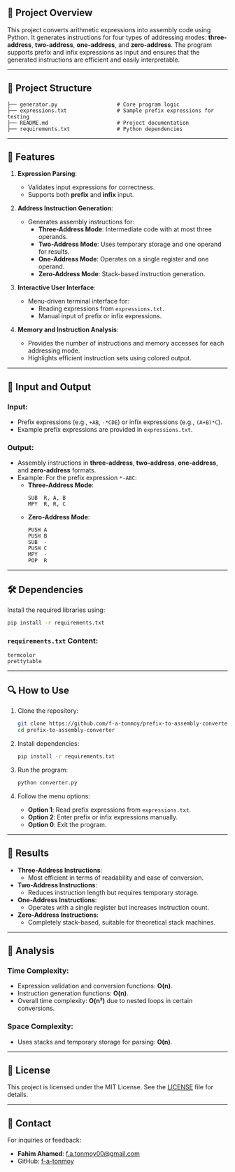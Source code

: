 ## 📝 Project Overview

This project converts arithmetic expressions into assembly code using Python. It generates instructions for four types of addressing modes: **three-address**, **two-address**, **one-address**, and **zero-address**. The program supports prefix and infix expressions as input and ensures that the generated instructions are efficient and easily interpretable.

---

## 📂 Project Structure

```plaintext
├── generator.py                   # Core program logic
├── expressions.txt                # Sample prefix expressions for testing
├── README.md                      # Project documentation
├── requirements.txt               # Python dependencies
```

---

## 🚀 Features

1. **Expression Parsing**:
   - Validates input expressions for correctness.
   - Supports both **prefix** and **infix** input.

2. **Address Instruction Generation**:
   - Generates assembly instructions for:
     - **Three-Address Mode**: Intermediate code with at most three operands.
     - **Two-Address Mode**: Uses temporary storage and one operand for results.
     - **One-Address Mode**: Operates on a single register and one operand.
     - **Zero-Address Mode**: Stack-based instruction generation.

3. **Interactive User Interface**:
   - Menu-driven terminal interface for:
     - Reading expressions from `expressions.txt`.
     - Manual input of prefix or infix expressions.

4. **Memory and Instruction Analysis**:
   - Provides the number of instructions and memory accesses for each addressing mode.
   - Highlights efficient instruction sets using colored output.

---

## 📂 Input and Output

### Input:
- Prefix expressions (e.g., `+AB`, `-*CDE`) or infix expressions (e.g., `(A+B)*C`).
- Example prefix expressions are provided in `expressions.txt`.

### Output:
- Assembly instructions in **three-address**, **two-address**, **one-address**, and **zero-address** formats.
- Example:
  For the prefix expression `*-ABC`:
  - **Three-Address Mode**:
    ```plaintext
    SUB  R, A, B
    MPY  R, R, C
    ```
  - **Zero-Address Mode**:
    ```plaintext
    PUSH A
    PUSH B
    SUB  -
    PUSH C
    MPY  -
    POP  R
    ```

---

## 🛠️ Dependencies

Install the required libraries using:
```bash
pip install -r requirements.txt
```

### `requirements.txt` Content:
```plaintext
termcolor
prettytable
```

---

## 🔍 How to Use

1. Clone the repository:
   ```bash
   git clone https://github.com/f-a-tonmoy/prefix-to-assembly-converter.git
   cd prefix-to-assembly-converter
   ```

2. Install dependencies:
   ```bash
   pip install -r requirements.txt
   ```

3. Run the program:
   ```bash
   python converter.py
   ```

4. Follow the menu options:
   - **Option 1**: Read prefix expressions from `expressions.txt`.
   - **Option 2**: Enter prefix or infix expressions manually.
   - **Option 0**: Exit the program.

---

## 🧪 Results

- **Three-Address Instructions**:
  - Most efficient in terms of readability and ease of conversion.
- **Two-Address Instructions**:
  - Reduces instruction length but requires temporary storage.
- **One-Address Instructions**:
  - Operates with a single register but increases instruction count.
- **Zero-Address Instructions**:
  - Completely stack-based, suitable for theoretical stack machines.

---

## 🔬 Analysis

### **Time Complexity**:
- Expression validation and conversion functions: **O(n)**.
- Instruction generation functions: **O(n)**.
- Overall time complexity: **O(n²)** due to nested loops in certain conversions.

### **Space Complexity**:
- Uses stacks and temporary storage for parsing: **O(n)**.

---

## 📜 License

This project is licensed under the MIT License. See the [LICENSE](LICENSE) file for details.

---

## 💬 Contact

For inquiries or feedback:
- **Fahim Ahamed**: [f.a.tonmoy00@gmail.com](mailto:f.a.tonmoy00@gmail.com)
- GitHub: [f-a-tonmoy](https://github.com/f-a-tonmoy)
```
